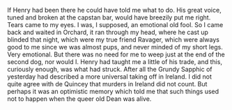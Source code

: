 If Henry had been there he could have told me what to do. His great voice, tuned and broken at the capstan bar, would have breezily put me right. Tears came to my eyes. I was, I supposed, an emotional old fool. So I came back and waited in Orchard, it ran through my head, where he cast up blinded that night, which were my true friend Ravager, which were always good to me since we was almost pups, and never minded of my short legs. Very emotional. But there was no need for me to weep just at the end of the second dog, nor would I. Henry had taught me a little of his trade, and this, curiously enough, was what had struck. After all the Grundy Sapphic of yesterday had described a more universal taking off in Ireland. I did not quite agree with de Quincey that murders in Ireland did not count. But perhaps it was an optimistic memory which told me that such things used not to happen when the queer old Dean was alive. 